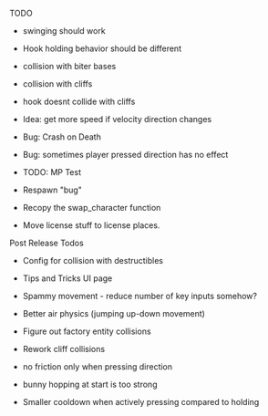 TODO

* swinging should work
* Hook holding behavior should be different
* collision with biter bases
* collision with cliffs
* hook doesnt collide with cliffs
* Idea: get more speed if velocity direction changes

* Bug: Crash on Death
* Bug: sometimes player pressed direction has no effect
* TODO: MP Test
* Respawn "bug"

* Recopy the swap_character function
* Move license stuff to license places.


Post Release Todos

* Config for collision with destructibles
* Tips and Tricks UI page
* Spammy movement - reduce number of key inputs somehow?
* Better air physics (jumping up-down movement)
* Figure out factory entity collisions
* Rework cliff collisions


* no friction only when pressing direction
* bunny hopping at start is too strong
* Smaller cooldown when actively pressing compared to holding